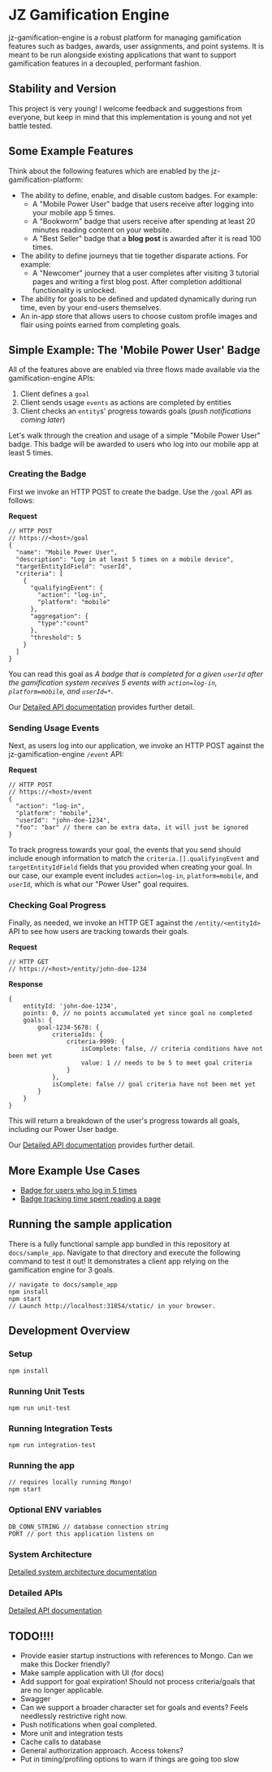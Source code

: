 # JZ Gamification Engine
jz-gamification-engine is a robust platform for managing gamification features such as badges, awards, user assignments, and point systems. It is meant to be run alongside existing applications that want to support gamification features in a decoupled, performant fashion.

## Stability and Version
This project is very young! I welcome feedback and suggestions from everyone, but keep in mind that this implementation is young and not yet battle tested.

## Some Example Features 
Think about the following features which are enabled by the jz-gamification-platform:

* The ability to define, enable, and disable custom badges. For example:
    * A "Mobile Power User" badge that users receive after logging into your mobile app 5 times.
    * A "Bookworm" badge that users receive after spending at least 20 minutes reading content on your website.
    * A "Best Seller" badge that a **blog post** is awarded after it is read 100 times.
* The ability to define journeys that tie together disparate actions. For example:
    * A "Newcomer" journey that a user completes after visiting 3 tutorial pages and writing a first blog post. After completion additional functionality is unlocked.    
* The ability for goals to be defined and updated dynamically during run time, even by your end-users themselves. 
* An in-app store that allows users to choose custom profile images and flair using points earned from completing goals.

## Simple Example: The 'Mobile Power User' Badge
All of the features above are enabled via three flows made available via the gamification-engine APIs:

1. Client defines a `goal`
2. Client sends usage `events` as actions are completed by entities 
3. Client checks an `entity`s' progress towards goals (*push notifications coming later*)

Let's walk through the creation and usage of a simple "Mobile Power User" badge. This badge will be awarded to users who log into our mobile app at least 5 times.

### Creating the Badge
First we invoke an HTTP POST to create the badge. Use the `/goal` API as follows:

**Request**
```
// HTTP POST 
// https://<host>/goal
{
  "name": "Mobile Power User",
  "description": "Log in at least 5 times on a mobile device",
  "targetEntityIdField": "userId",
  "criteria": [
    {
      "qualifyingEvent": {
        "action": "log-in",
        "platform": "mobile"
      },
      "aggregation": {
      	"type":"count"
      },
      "threshold": 5
    }
  ]
}
```

You can read this goal as *A badge that is completed for a given `userId` after the gamification system receives 5 events with `action=log-in`, `platform=mobile`, and `userId=*`*.

Our [Detailed API documentation](docs/api.md) provides further detail. 

### Sending Usage Events
Next, as users log into our application, we invoke an HTTP POST against the jz-gamification-engine `/event` API:

**Request**
```
// HTTP POST 
// https://<host>/event
{
  "action": "log-in",
  "platform": "mobile",
  "userId": "john-doe-1234",
  "foo": "bar" // there can be extra data, it will just be ignored
}
```

To track progress towards your goal, the events that you send should include enough information to match the `criteria.[].qualifyingEvent` and `targetEntityIdField` fields that you provided when creating your goal. In our case, our example event includes `action=log-in`, `platform=mobile`, and `userId`, which is what our "Power User" goal requires.

### Checking Goal Progress
Finally, as needed, we invoke an HTTP GET against the `/entity/<entityId>` API to see how users are tracking towards their goals.

**Request**
```
// HTTP GET 
// https://<host>/entity/john-doe-1234
```

**Response**
```
{
    entityId: 'john-doe-1234',
    points: 0, // no points accumulated yet since goal no completed
    goals: {
        goal-1234-5678: {
            criteriaIds: {
                criteria-9999: {
                    isComplete: false, // criteria conditions have not been met yet
                    value: 1 // needs to be 5 to meet goal criteria
                }
            },
            isComplete: false // goal criteria have not been met yet
        }
    }
}
```
This will return a breakdown of the user's progress towards all goals, including our Power User badge. 

Our [Detailed API documentation](docs/api.md) provides further detail.

## More Example Use Cases

* [Badge for users who log in 5 times](docs/use-case-simple-badge.md)
* [Badge tracking time spent reading a page](docs/use-case-track-time-on-page.md)

## Running the sample application

There is a fully functional sample app bundled in this repository at `docs/sample_app`. Navigate to that directory and execute the following command to test it out! It demonstrates a client app relying on the gamification engine for 3 goals.

```
// navigate to docs/sample_app
npm install
npm start
// Launch http://localhost:31854/static/ in your browser.
```

## Development Overview

### Setup
```
npm install
```

### Running Unit Tests

```
npm run unit-test
```

### Running Integration Tests

```
npm run integration-test
```

### Running the app
```
// requires locally running Mongo!
npm start
```

### Optional ENV variables
```
DB_CONN_STRING // database connection string
PORT // port this application listens on
```

### System Architecture
[Detailed system architecture documentation](docs/system-architecture.md)

### Detailed APIs
[Detailed API documentation](docs/api.md)

## TODO!!!!
* Provide easier startup instructions with references to Mongo. Can we make this Docker friendly?
* Make sample application with UI (for docs)
* Add support for goal expiration! Should not process criteria/goals that are no longer applicable.
* Swagger
* Can we support a broader character set for goals and events? Feels needlessly restrictive right now.
* Push notifications when goal completed.
* More unit and integration tests
* Cache calls to database
* General authorization approach. Access tokens?
* Put in timing/profiling options to warn if things are going too slow